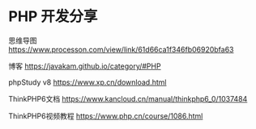 # PHP 开发分享
思维导图  https://www.processon.com/view/link/61d66ca1f346fb06920bfa63

博客 https://javakam.github.io/category/#PHP

phpStudy v8  https://www.xp.cn/download.html

ThinkPHP6文档  https://www.kancloud.cn/manual/thinkphp6_0/1037484

ThinkPHP6视频教程  https://www.php.cn/course/1086.html

